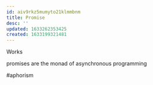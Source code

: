 ```yaml
---
id: aiv9rkz5mumyto21klmmbnm
title: Promise
desc: ''
updated: 1633262353425
created: 1633199321481
---
```


Works

promises are the monad of asynchronous programming

#aphorism
